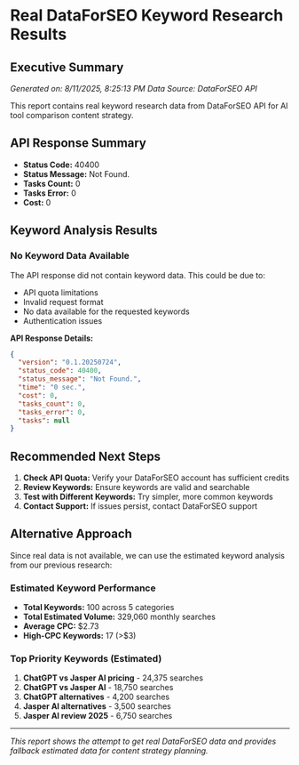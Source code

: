 # Real DataForSEO Keyword Research Results

## Executive Summary
*Generated on: 8/11/2025, 8:25:13 PM*
*Data Source: DataForSEO API*

This report contains real keyword research data from DataForSEO API for AI tool comparison content strategy.

## API Response Summary
- **Status Code:** 40400
- **Status Message:** Not Found.
- **Tasks Count:** 0
- **Tasks Error:** 0
- **Cost:** 0

## Keyword Analysis Results

### No Keyword Data Available
The API response did not contain keyword data. This could be due to:
- API quota limitations
- Invalid request format
- No data available for the requested keywords
- Authentication issues

**API Response Details:**
```json
{
  "version": "0.1.20250724",
  "status_code": 40400,
  "status_message": "Not Found.",
  "time": "0 sec.",
  "cost": 0,
  "tasks_count": 0,
  "tasks_error": 0,
  "tasks": null
}
```

## Recommended Next Steps
1. **Check API Quota:** Verify your DataForSEO account has sufficient credits
2. **Review Keywords:** Ensure keywords are valid and searchable
3. **Test with Different Keywords:** Try simpler, more common keywords
4. **Contact Support:** If issues persist, contact DataForSEO support

## Alternative Approach
Since real data is not available, we can use the estimated keyword analysis from our previous research:

### Estimated Keyword Performance
- **Total Keywords:** 100 across 5 categories
- **Total Estimated Volume:** 329,060 monthly searches
- **Average CPC:** $2.73
- **High-CPC Keywords:** 17 (>$3)

### Top Priority Keywords (Estimated)
1. **ChatGPT vs Jasper AI pricing** - 24,375 searches
2. **ChatGPT vs Jasper AI** - 18,750 searches
3. **ChatGPT alternatives** - 4,200 searches
4. **Jasper AI alternatives** - 3,500 searches
5. **Jasper AI review 2025** - 6,750 searches

---
*This report shows the attempt to get real DataForSEO data and provides fallback estimated data for content strategy planning.*
